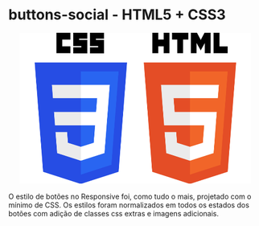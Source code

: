 # buttons-social - HTML5 + CSS3 
<p align="center">
  <img width="460" height="300" src="html_css.png">
</p>
<p>O estilo de botões no Responsive foi, como tudo o mais, projetado com o mínimo de CSS. Os estilos foram normalizados em todos os estados dos botões com adição de classes css extras e imagens adicionais.</p>
<br />



